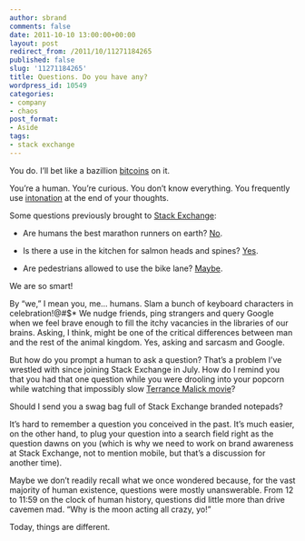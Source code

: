 ```yaml
---
author: sbrand
comments: false
date: 2011-10-10 13:00:00+00:00
layout: post
redirect_from: /2011/10/11271184265
published: false
slug: '11271184265'
title: Questions. Do you have any?
wordpress_id: 10549
categories:
- company
- chaos
post_format:
- Aside
tags:
- stack exchange
---
```


You do. I’ll bet like a bazillion [bitcoins](http://bitcoin.stackexchange.com/) on it.

You’re a human. You’re curious. You don’t know everything. You frequently use [intonation](http://english.stackexchange.com/questions/44516/what-is-the-difference-between-inflection-and-intonation/44521#44521) at the end of your thoughts.

Some questions previously brought to [Stack Exchange](http://stackexchange.com/):



	
  * Are humans the best marathon runners on earth? [No](http://skeptics.stackexchange.com/questions/6114/can-trained-humans-run-faster-than-all-other-animals-on-a-marathon-distance/6115#6115).

	
  * Is there a use in the kitchen for salmon heads and spines? [Yes](http://cooking.stackexchange.com/questions/18130/is-there-any-use-to-salmon-heads-and-spines/18152#18152).

	
  * Are pedestrians allowed to use the bike lane? [Maybe](http://bicycles.stackexchange.com/questions/6190/are-runners-allowed-to-use-the-bike-lane/6214#6214).


We are so smart!

By “we,” I mean you, me… humans. Slam a bunch of keyboard characters in celebration!@#$* We nudge friends, ping strangers and query Google when we feel brave enough to fill the itchy vacancies in the libraries of our brains. Asking, I think, might be one of the critical differences between man and the rest of the animal kingdom. Yes, asking and sarcasm and Google.

But how do you prompt a human to ask a question? That’s a problem I’ve wrestled with since joining Stack Exchange in July. How do I remind you that you had that one question while you were drooling into your popcorn while watching that impossibly slow [Terrance Malick movie](http://area51.stackexchange.com/proposals/3698/movies)?

Should I send you a swag bag full of Stack Exchange branded notepads?

It’s hard to remember a question you conceived in the past. It’s much easier, on the other hand, to plug your question into a search field right as the question dawns on you (which is why we need to work on brand awareness at Stack Exchange, not to mention mobile, but that’s a discussion for another time).

Maybe we don’t readily recall what we once wondered because, for the vast majority of human existence, questions were mostly unanswerable. From 12 to 11:59 on the clock of human history, questions did little more than drive cavemen mad. “Why is the moon acting all crazy, yo!”

Today, things are different.


